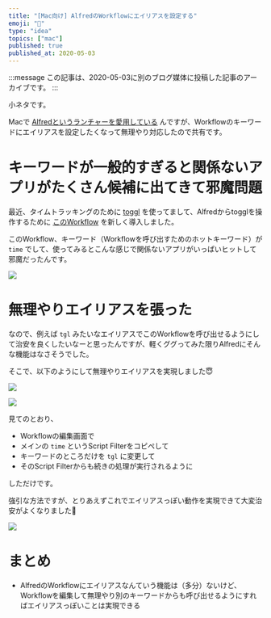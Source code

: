 ```yaml
---
title: "[Mac向け] AlfredのWorkflowにエイリアスを設定する"
emoji: "🍎"
type: "idea"
topics: ["mac"]
published: true
published_at: 2020-05-03
---
```


:::message
この記事は、2020-05-03に別のブログ媒体に投稿した記事のアーカイブです。
:::

小ネタです。

Macで [Alfredというランチャーを愛用している](https://zenn.dev/ttskch/articles/f1113eaad323e0) んですが、Workflowのキーワードにエイリアスを設定したくなって無理やり対応したので共有です。

# キーワードが一般的すぎると関係ないアプリがたくさん候補に出てきて邪魔問題

最近、タイムトラッキングのために [toggl](https://toggl.com/) を使ってまして、Alfredからtogglを操作するために [このWorkflow](http://www.packal.org/workflow/alfred-time-v2) を新しく導入しました。

このWorkflow、キーワード（Workflowを呼び出すためのホットキーワード）が `time` でして、使ってみるとこんな感じで関係ないアプリがいっぱいヒットして邪魔だったんです。

![](https://tva1.sinaimg.cn/large/007S8ZIlgy1ge73h9q1q1j30uw0l8dqw.jpg)

# 無理やりエイリアスを張った

なので、例えば `tgl` みたいなエイリアスでこのWorkflowを呼び出せるようにして治安を良くしたいなーと思ったんですが、軽くググってみた限りAlfredにそんな機能はなさそうでした。

そこで、以下のようにして無理やりエイリアスを実現しました😇

![](https://tva1.sinaimg.cn/large/007S8ZIlgy1ge73kf68tgj31h60u0e2r.jpg)

![](https://tva1.sinaimg.cn/large/007S8ZIlgy1ge73ma3lokj31h60u07tb.jpg)

見てのとおり、

* Workflowの編集画面で
* メインの `time` というScript Filterをコピペして
* キーワードのところだけを `tgl` に変更して
* そのScript Filterからも続きの処理が実行されるように

しただけです。

強引な方法ですが、とりあえずこれでエイリアスっぽい動作を実現できて大変治安がよくなりました🙌

![](https://tva1.sinaimg.cn/large/007S8ZIlgy1ge73nyhie9j30uw08g0w9.jpg)

# まとめ

* AlfredのWorkflowにエイリアスなんていう機能は（多分）ないけど、Workflowを編集して無理やり別のキーワードからも呼び出せるようにすればエイリアスっぽいことは実現できる
